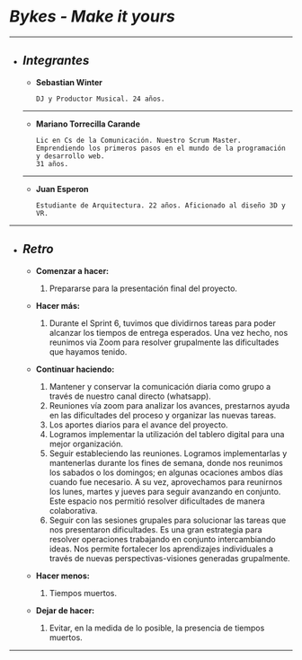 # ___Bykes - Make it yours___
___

+ ## ___Integrantes___
    
    - __Sebastian Winter__

        ```
        DJ y Productor Musical. 24 años. 
    ___

    - __Mariano Torrecilla Carande__

        ```
        Lic en Cs de la Comunicación. Nuestro Scrum Master.
        Emprendiendo los primeros pasos en el mundo de la programación y desarrollo web.
        31 años.
        
    ___

    - __Juan Esperon__

        ```
        Estudiante de Arquitectura. 22 años. Aficionado al diseño 3D y VR. 
___

+ ## ___Retro___
    
    - __Comenzar a hacer:__
       1. Prepararse para la presentación final del proyecto.

    - __Hacer más:__
        
        1. Durante el Sprint 6, tuvimos que dividirnos tareas para poder alcanzar los tiempos de entrega esperados. Una vez hecho, nos reunimos via Zoom para resolver grupalmente las dificultades que hayamos tenido.
        
    - __Continuar haciendo:__
        
        1. Mantener y conservar la comunicación diaria como grupo a través de nuestro canal directo (whatsapp). 
        2. Reuniones vía zoom para analizar los avances, prestarnos ayuda en las dificultades del proceso y organizar las nuevas tareas.
        3. Los aportes diarios para el avance del proyecto.
        4. Logramos implementar la utilización del tablero digital para una mejor organización.
        5. Seguir estableciendo las reuniones. Logramos implementarlas y mantenerlas durante los fines de semana, donde nos reunimos los sabados o los domingos; en algunas ocaciones ambos días cuando fue necesario. A su vez, aprovechamos para reunirnos los lunes, martes y jueves para seguir avanzando en conjunto. Este espacio nos permitió resolver dificultades de manera colaborativa.
        6. Seguir con las sesiones grupales para solucionar las tareas que nos presentaron dificultades. Es una gran estrategia para resolver operaciones trabajando en conjunto intercambiando ideas. Nos permite fortalecer los aprendizajes individuales a través de nuevas perspectivas-visiones generadas grupalmente.
        
    - __Hacer menos:__
        
        1. Tiempos muertos.

    - __Dejar de hacer:__

        1. Evitar, en la medida de lo posible, la presencia de tiempos muertos.
___
